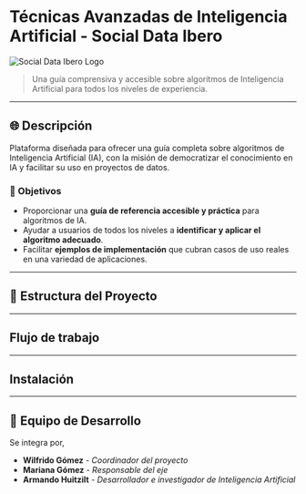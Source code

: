 # Técnicas Avanzadas de Inteligencia Artificial - Social Data Ibero

![Social Data Ibero Logo](C:\Users\arhui\Documents\projects\TAIA\assets\images\social_data_logo_.jpg) 

> Una guía comprensiva y accesible sobre algoritmos de Inteligencia Artificial para todos los niveles de experiencia.

---

## 🌐 Descripción

Plataforma diseñada para ofrecer una guía completa sobre algoritmos de Inteligencia Artificial (IA), con la misión de democratizar el conocimiento en IA y facilitar su uso en proyectos de datos. 

### 🎯 Objetivos

- Proporcionar una **guía de referencia accesible y práctica** para algoritmos de IA.
- Ayudar a usuarios de todos los niveles a **identificar y aplicar el algoritmo adecuado**.
- Facilitar **ejemplos de implementación** que cubran casos de uso reales en una variedad de aplicaciones.


---

## 📂 Estructura del Proyecto



---

## Flujo de trabajo

---
## Instalación

---

## 👥 Equipo de Desarrollo

Se integra por, 

- **Wilfrido Gómez** - *Coordinador del proyecto*
- **Mariana Gómez** - *Responsable del eje*
- **Armando Huitzilt** - *Desarrollador e investigador de Inteligencia Artificial*



